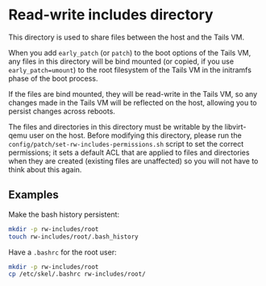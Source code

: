 # Read-write includes directory

This directory is used to share files between the host and the Tails VM.

When you add `early_patch` (or `patch`) to the boot options of the Tails
VM, any files in this directory will be bind mounted (or copied, if you
use `early_patch=umount`) to the root filesystem of the Tails VM in the
initramfs phase of the boot process.

If the files are bind mounted, they will be read-write in the Tails VM,
so any changes made in the Tails VM will be reflected on the host,
allowing you to persist changes across reboots.

The files and directories in this directory must be writable by the
libvirt-qemu user on the host. Before modifying this directory, please
run the `config/patch/set-rw-includes-permissions.sh` script to set
the correct permissions; it sets a default ACL that are applied to
files and directories when they are created (existing files are
unaffected) so you will not have to think about this again.

## Examples

Make the bash history persistent:

```bash
mkdir -p rw-includes/root
touch rw-includes/root/.bash_history
```

Have a `.bashrc` for the root user:

```bash
mkdir -p rw-includes/root
cp /etc/skel/.bashrc rw-includes/root/
```
